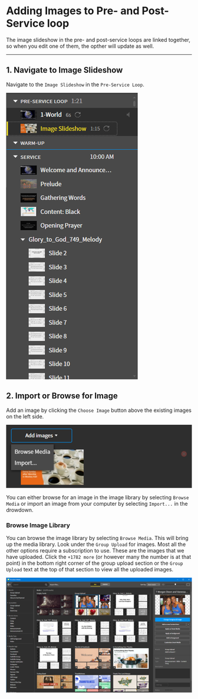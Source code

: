 # Adding Images to Pre- and Post-Service loop

The image slideshow in the pre- and post-service loops are linked together, so when you edit one of them, the opther will update as well.

---

## 1. Navigate to Image Slideshow
 Navigate to the ```Image Slideshow``` in the ```Pre-Service Loop```.
  
 ![Pre-Service Loop](../assets/images/image_content/loopimage.png)

## 2. Import or Browse for Image
 Add an image by clicking the ```Choose Image``` button above the existing images on the left side.

 ![Choose Image](../assets/images/image_content/addimageloop.png)

 You can either browse for an image in the image library by selecting ```Browse Media``` or import an image from your computer by selecting ```Import...``` in the drowdown.

### Browse Image Library
 You can browse the image library by selecting ```Browse Media```. This will bring up the media library. Look under the ```Group Upload``` for images. Most all the other options require a subscription to use. These are the images that we have uploaded. Click the ```+1782 more``` (or however many the number is at that point) in the bottom right corner of the group upload section or the ```Group Upload``` text at the top of that section to view all the uploaded images.
    
 ![Arrow](../assets/images/image_content/proclaimmedia.png)
